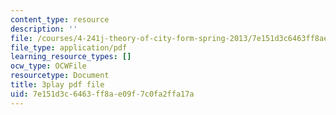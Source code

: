 ```yaml
---
content_type: resource
description: ''
file: /courses/4-241j-theory-of-city-form-spring-2013/7e151d3c6463ff8ae09f7c0fa2ffa17a_SEu8X7AfllU.pdf
file_type: application/pdf
learning_resource_types: []
ocw_type: OCWFile
resourcetype: Document
title: 3play pdf file
uid: 7e151d3c-6463-ff8a-e09f-7c0fa2ffa17a
---
```

